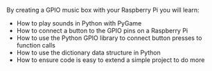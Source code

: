 By creating a GPIO music box with your Raspberry Pi you will learn:

- How to play sounds in Python with PyGame
- How to connect a button to the GPIO pins on a Raspberry Pi
- How to use the Python GPIO library to connect button presses to function calls
- How to use the dictionary data structure in Python
- How to ensure code is easy to extend a simple project to do more
